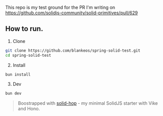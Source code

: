 This repo is my test ground for the PR I'm writing on https://github.com/solidjs-community/solid-primitives/pull/629

## How to run.

1. Clone

```sh
git clone https://github.com/blankeos/spring-solid-test.git
cd spring-solid-test
```

2. Install

```sh
bun install
```

3. Dev

```sh
bun dev
```

> Boostrapped with [solid-hop](https://github.com/blankeos/solid-hop) - my minimal SolidJS starter with Vike and Hono.
